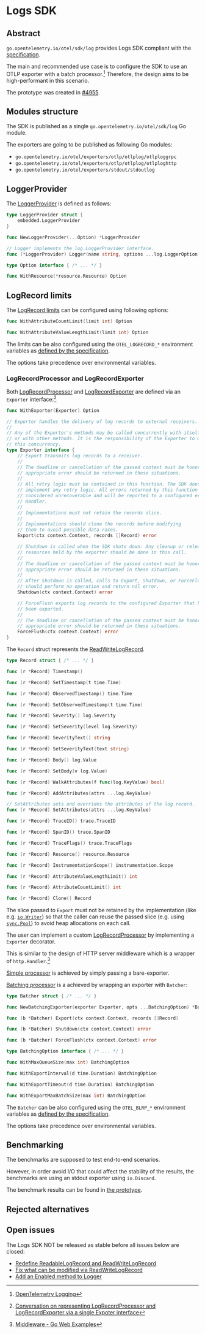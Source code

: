 # Logs SDK

## Abstract

`go.opentelemetry.io/otel/sdk/log` provides Logs SDK compliant with the
[specification](https://opentelemetry.io/docs/specs/otel/logs/sdk/).

The main and recommended use case is to configure the SDK to use an OTLP
exporter with a batch processor.[^1] Therefore, the design aims to be
high-performant in this scenario.

The prototype was created in
[#4955](https://github.com/open-telemetry/opentelemetry-go/pull/4955).

## Modules structure

The SDK is published as a single `go.opentelemetry.io/otel/sdk/log` Go module.

The exporters are going to be published as following Go modules:

- `go.opentelemetry.io/otel/exporters/otlp/otlplog/otlploggrpc`
- `go.opentelemetry.io/otel/exporters/otlp/otlplog/otlploghttp`
- `go.opentelemetry.io/otel/exporters/stdout/stdoutlog`

## LoggerProvider

The [LoggerProvider](https://opentelemetry.io/docs/specs/otel/logs/sdk/#loggerprovider)
is defined as follows:

```go
type LoggerProvider struct {
	embedded.LoggerProvider
}

func NewLoggerProvider(...Option) *LoggerProvider

// Logger implements the log.LoggerProvider interface.
func (*LoggerProvider) Logger(name string, options ...log.LoggerOption) log.Logger

type Option interface { /* ... */ }

func WithResource(*resource.Resource) Option
```

## LogRecord limits

The [LogRecord limits](https://opentelemetry.io/docs/specs/otel/logs/sdk/#logrecord-limits)
can be configured using following options:

```go
func WithAttributeCountLimit(limit int) Option

func WithAttributeValueLengthLimit(limit int) Option
```

The limits can be also configured using the `OTEL_LOGRECORD_*` environment variables as
[defined by the specification](https://opentelemetry.io/docs/specs/otel/configuration/sdk-environment-variables/#logrecord-limits).

The options take precedence over environmental variables.

### LogRecordProcessor and LogRecordExporter  

Both [LogRecordProcessor](https://opentelemetry.io/docs/specs/otel/logs/sdk/#logrecordprocessor)
and [LogRecordExporter](https://opentelemetry.io/docs/specs/otel/logs/sdk/#logrecordexporter)
are defined via an `Exporter` interface:[^2]

```go
func WithExporter(Exporter) Option

// Exporter handles the delivery of log records to external receivers.
//
// Any of the Exporter's methods may be called concurrently with itself
// or with other methods. It is the responsibility of the Exporter to manage
// this concurrency.
type Exporter interface {
	// Export transmits log records to a receiver.
	//
	// The deadline or cancellation of the passed context must be honored. An
	// appropriate error should be returned in these situations.
	//
	// All retry logic must be contained in this function. The SDK does not
	// implement any retry logic. All errors returned by this function are
	// considered unrecoverable and will be reported to a configured error
	// Handler.
	//
	// Implementations must not retain the records slice.
	//
	// Implementations should clone the records before modifying
	// them to avoid possible data races.
	Export(ctx context.Context, records []Record) error

	// Shutdown is called when the SDK shuts down. Any cleanup or release of
	// resources held by the exporter should be done in this call.
	//
	// The deadline or cancellation of the passed context must be honored. An
	// appropriate error should be returned in these situations.
	//
	// After Shutdown is called, calls to Export, Shutdown, or ForceFlush
	// should perform no operation and return nil error.
	Shutdown(ctx context.Context) error

	// ForceFlush exports log records to the configured Exporter that have not yet
	// been exported.
	//
	// The deadline or cancellation of the passed context must be honored. An
	// appropriate error should be returned in these situations.
	ForceFlush(ctx context.Context) error
}
```

The `Record` struct represents the [ReadWriteLogRecord](https://opentelemetry.io/docs/specs/otel/logs/sdk/#readwritelogrecord).

```go
type Record struct { /* ... */ }

func (r *Record) Timestamp()

func (r *Record) SetTimestamp(t time.Time)

func (r *Record) ObservedTimestamp() time.Time

func (r *Record) SetObservedTimestamp(t time.Time)

func (r *Record) Severity() log.Severity

func (r *Record) SetSeverity(level log.Severity)

func (r *Record) SeverityText() string

func (r *Record) SetSeverityText(text string)

func (r *Record) Body() log.Value

func (r *Record) SetBody(v log.Value)

func (r *Record) WalkAttributes(f func(log.KeyValue) bool)

func (r *Record) AddAttributes(attrs ...log.KeyValue)

// SetAttributes sets and overrides the attributes of the log record.
func (r *Record) SetAttributes(attrs ...log.KeyValue)

func (r *Record) TraceID() trace.TraceID

func (r *Record) SpanID() trace.SpanID

func (r *Record) TraceFlags() trace.TraceFlags

func (r *Record) Resource() resource.Resource

func (r *Record) InstrumentationScope() instrumentation.Scope

func (r *Record) AttributeValueLengthLimit() int

func (r *Record) AttributeCountLimit() int

func (r *Record) Clone() Record
```

The slice passed to `Export` must not be retained by the implementation
(like e.g. [`io.Writer`](https://pkg.go.dev/io#Writer))
so that the caller can reuse the passed slice
(e.g. using [`sync.Pool`](https://pkg.go.dev/sync#Pool))
to avoid heap allocations on each call.

The user can implement a custom [LogRecordProcessor](https://opentelemetry.io/docs/specs/otel/logs/sdk/#logrecordprocessor)
by implementing a `Exporter` decorator.

This is similar to the design of HTTP server middleware
which is a wrapper of `http.Handler`.[^3]

[Simple processor](https://opentelemetry.io/docs/specs/otel/logs/sdk/#simple-processor)
is achieved by simply passing a bare-exporter.

[Batching processor](https://opentelemetry.io/docs/specs/otel/logs/sdk/#batching-processor)
is a achieved by wrapping an exporter with `Batcher`:

```go
type Batcher struct { /* ... */ }

func NewBatchingExporter(exporter Exporter, opts ...BatchingOption) *Batcher

func (b *Batcher) Export(ctx context.Context, records []Record)

func (b *Batcher) Shutdown(ctx context.Context) error

func (b *Batcher) ForceFlush(ctx context.Context) error

type BatchingOption interface { /* ... */ }

func WithMaxQueueSize(max int) BatchingOption

func WithExportInterval(d time.Duration) BatchingOption

func WithExportTimeout(d time.Duration) BatchingOption

func WithExportMaxBatchSize(max int) BatchingOption
```

The `Batcher` can be also configured using the `OTEL_BLRP_*` environment variables as
[defined by the specification](https://opentelemetry.io/docs/specs/otel/configuration/sdk-environment-variables/#batch-logrecord-processor).

The options take precedence over environmental variables.

## Benchmarking

The benchmarks are supposed to test end-to-end scenarios.

However, in order avoid I/O that could affect the stability of the results,
the benchmarks are using an stdout exporter using `io.Discard`.

The benchmark results can be found in [the prototype](https://github.com/open-telemetry/opentelemetry-go/pull/4955).

## Rejected alternatives

## Open issues

The Logs SDK NOT be released as stable before all issues below are closed:

- [Redefine ReadableLogRecord and ReadWriteLogRecord](https://github.com/open-telemetry/opentelemetry-specification/pull/3898)
- [Fix what can be modified via ReadWriteLogRecord](https://github.com/open-telemetry/opentelemetry-specification/pull/3907)
- [Add an Enabled method to Logger](https://github.com/open-telemetry/opentelemetry-specification/issues/3917)

[^1]: [OpenTelemetry Logging](https://opentelemetry.io/docs/specs/otel/logs)
[^2]: [Conversation on representing LogRecordProcessor and LogRecordExporter via a single Expoter interface](https://github.com/open-telemetry/opentelemetry-go/pull/4954#discussion_r1515050480)
[^3]: [Middleware - Go Web Examples](https://gowebexamples.com/basic-middleware/)
